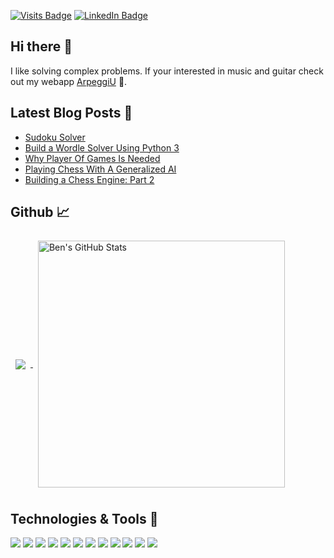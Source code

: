 
[![Visits Badge](https://badges.pufler.dev/visits/bellerb/bellerb)](#)
[![LinkedIn Badge](https://img.shields.io/badge/LinkedIn-Profile-informational?style=flat-square&logo=linkedin&logoColor=white&color=0D76A8)](https://www.linkedin.com/in/ben-bellerose-61641613a/)

## Hi there 👋

I like solving complex problems. If your interested in music and guitar check out my webapp [ArpeggiU](https://arpeggiu.com) 🎸.

## Latest Blog Posts 📝
<!-- MEDIUM:START -->
- [Sudoku Solver](https://towardsdatascience.com/sudoku-solver-48cb2744fbd4?source=rss-23c8cbe8ea3f------2)
- [Build a Wordle Solver Using Python 3](https://towardsdatascience.com/wordle-solver-using-python-3-3c3bccd3b4fb?source=rss-23c8cbe8ea3f------2)
- [Why Player Of Games Is Needed](https://towardsdatascience.com/why-player-of-games-is-needed-a01505c4bad7?source=rss-23c8cbe8ea3f------2)
- [Playing Chess With A Generalized AI](https://towardsdatascience.com/playing-chess-with-a-generalized-ai-b83d64ac71fe?source=rss-23c8cbe8ea3f------2)
- [Building a Chess Engine: Part 2](https://towardsdatascience.com/building-a-chess-engine-part2-db4784e843d5?source=rss-23c8cbe8ea3f------2)
<!-- MEDIUM:END -->

## Github &#x1f4c8;
<a href="https://github.com/bellerb">
  <img align="center" style="margin:0.5rem" src="https://github-readme-stats.vercel.app/api/top-langs/?username=bellerb&hide=html,css&title_color=ffffff&text_color=ffffff&icon_color=ffffff&bg_color=1A2B34" />
</a>

<a href="https://github.com/bellerb">
  <img align="center" style="margin:0.5rem;width:395px;" src="https://github-readme-stats.vercel.app/api?username=bellerb&show_icons=true&line_height=27&count_private=true&title_color=ffffff&text_color=ffffff&icon_color=ffffff&bg_color=1A2B34" alt="Ben's GitHub Stats" />
</a>

## Technologies & Tools 🔧
![](https://img.shields.io/badge/OS-Linux-informational?style=flat&logo=linux&logoColor=white&color=2bbc8a)
![](https://img.shields.io/badge/OS-Apple-informational?style=flat&logo=apple&logoColor=white&color=2bbc8a)
![](https://img.shields.io/badge/Editor-Atom-informational?style=flat&logo=atom&logoColor=white&color=2bbc8a)
![](https://img.shields.io/badge/Cloud-Google-informational?style=flat&logo=google&logoColor=white&color=2bbc8a)
![](https://img.shields.io/badge/Code-Python-informational?style=flat&logo=python&logoColor=white&color=2bbc8a)
![](https://img.shields.io/badge/Code-C-informational?style=flat&logo=c&logoColor=white&color=2bbc8a)
![](https://img.shields.io/badge/Code-JavaScript-informational?style=flat&logo=javascript&logoColor=white&color=2bbc8a)
![](https://img.shields.io/badge/Code-PyTorch-informational?style=flat&logo=pytorch&logoColor=white&color=2bbc8a)
![](https://img.shields.io/badge/Code-TensorFlow-informational?style=flat&logo=tensorflow&logoColor=white&color=2bbc8a)
![](https://img.shields.io/badge/Code-Numpy-informational?style=flat&logo=numpy&logoColor=white&color=2bbc8a)
![](https://img.shields.io/badge/Code-Pandas-informational?style=flat&logo=pandas&logoColor=white&color=2bbc8a)
![](https://img.shields.io/badge/Code-Bootstrap-informational?style=flat&logo=bootstrap&logoColor=white&color=2bbc8a)
